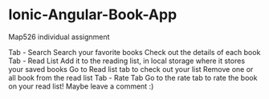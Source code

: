 # Ionic-Angular-Book-App
Map526 individual assignment

Tab - Search
Search your favorite books
Check out the details of each book
Tab - Read List
Add it to the reading list, in local storage
where it stores your saved books
Go to Read list tab to check out your list
Remove one or all book from the read list
Tab - Rate Tab
Go to the rate tab to rate the book on your
read list! Maybe leave a comment :)


